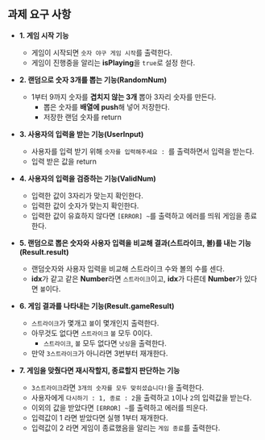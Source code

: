 ## 과제 요구 사항

- **1. 게임 시작 기능**
    - 게임이 시작되면 `숫자 야구 게임 시작`를 출력한다.
    - 게임이 진행중을 알리는 **isPlaying**을 `true`로 설정 한다.

- **2. 랜덤으로 숫자 3개를 뽑는 기능(RandomNum)**
    - 1부터 9까지 숫자를 **겹치지 않는 3개** 뽑아 3자리 숫자를 만든다.
        - 뽑은 숫자를 **배열에 push**해 넣어 저장한다.
        - 저장한 랜덤 숫자를 return

- **3. 사용자의 입력을 받는 기능(UserInput)**
    - 사용자를 입력 받기 위해 `숫자를 입력해주세요 : `를 출력하면서 입력을 받는다.
    - 입력 받은 값을 return
  
- **4. 사용자의 입력을 검증하는 기능(ValidNum)**
    - 입력한 값이 3자리가 맞는지 확인한다.
    - 입력한 값이 숫자가 맞는지 확인한다.
    - 입력한 값이 유효하지 않다면 `[ERROR] ~`를 출력하고 에러를 띄워 게임을 종료한다.

- **5. 랜덤으로 뽑은 숫자와 사용자 입력을 비교해 결과(스트라이크, 볼)를 내는 기능(Result.result)**
    - 랜덤숫자와 사용자 입력을 비교해 스트라이크 수와 볼의 수를 센다.
    - **idx**가 같고 같은 **Number**라면 `스트라이크`이고, **idx**가 다른데 **Number**가 있다면 `볼`이다.

- **6. 게임 결과를 나타내는 기능(Result.gameResult)**
    - `스트라이크`가 몇개고 `볼`이 몇개인지 출력한다.
    - 아무것도 없다면 `스트라이크` `볼` 모두 0이다.
        - `스트라이크`, `볼` 모두 없다면 `낫싱`을 출력한다.
    - 만약 `3스트라이크`가 아니라면 3번부터 재개한다.

- **7. 게임을 맞췄다면 재시작할지, 종료할지 판단하는 기능**
    - `3스트라이크`라면 `3개의 숫자를 모두 맞히셨습니다!`을 출력한다.
    - 사용자에게 `다시하기 : 1, 종료 : 2`을 출력하고 `1`이나 `2`의 입력값을 받는다.
    - 이외의 값을 받았다면 `[ERROR] ~`를 출력하고 에러를 띄운다.
    - 입력값이 1 라면 받았다면 실행 1부터 재개한다.
    - 입력값이 2 라면 게임이 종료했음을 알리는 `게임 종료`를 출력한다.
